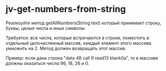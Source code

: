 # jv-get-numbers-from-string

Реализуйте метод getAllNumbers(String text) который принимает строку,  буквы, целые числа и иные символы.</p>
     
Требуется: все числа, которые встречаются в строке, поместить в отдельный целочисленный массив, каждый элемент этого массива умножить на 2. Метод должен возвращать этот массив.
     
Пример: если дана строка "data 48 call 9 read13 blank0a", то в массиве должны оказаться числа 96, 18, 26 и 0.
